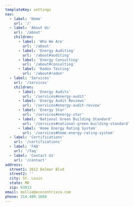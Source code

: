 ```yaml
---
templateKey: settings
nav:
  - label: 'Home'
    url: '/'
  - label: 'About Us'
    url: '/about'
    children:
      - label: 'Who We Are'
        url: '/about'
      - label: 'Energy Auditing'
        url: '/about#auditing'
      - label: 'Energy Consulting'
        url: '/about#consulting'
      - label: 'Radon Testing'
        url: '/about#radon'
  - label: 'Services'
    url: '/services'
    children:
      - label: 'Energy Audits'
        url: '/services#energy-audit'
      - label: 'Energy Audit Reviews'
        url: '/services#energy-audit-review'
      - label: 'Energy Star'
        url: '/services#energy-star'
      - label: 'National Green Building Standard'
        url: '/services#national-green-building-standard'
      - label: 'Home Energy Rating System'
        url: '/services#home-energy-rating-system'
  - label: 'Certifications'
    url: '/certifications'
  - label: 'FAQ'
    url: '/faq'
  - label: 'Contact Us'
    url: '/contact'
address:
  street1: 2612 Delmar Blvd
  street2: ''
  city: St. Louis
  state: MO
  zip: 63013
email: mollie@ecocentrixco.com
phone: 314.409.1684
---
```

